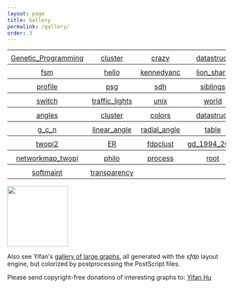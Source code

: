 ```yaml
---
layout: page
title: Gallery
permalink: /gallery/
order: 3
---
```

         

<table rules="groups">
<tbody><tr>
<td align="center"><a href="{{ site.url }}/_pages/Gallery/directed/Genetic_Programming.html"><img src="{{ site.url }}/_pages/Gallery/directed/Genetic_Programming.small.png" border="0" alt="" title="Genetic_Programming"></a></td>
<td align="center"><a href="{{ site.url }}/_pages/Gallery/directed/cluster.html"><img src="{{ site.url }}/_pages/Gallery/directed/cluster.small.png" border="0" alt="" title="cluster"></a></td>
<td align="center"><a href="{{ site.url }}/_pages/Gallery/directed/crazy.html"><img src="{{ site.url }}/_pages/Gallery/directed/crazy.small.png" border="0" alt="" title="crazy"></a></td>
<td align="center"><a href="{{ site.url }}/_pages/Gallery/directed/datastruct.html"><img src="{{ site.url }}/_pages/Gallery/directed/datastruct.small.png" border="0" alt="" title="datastruct"></a></td>
</tr><tr>  <td align="center"> <a href="{{ site.url }}/_pages/Gallery/directed/Genetic_Programming.html">Genetic_Programming</a></td> <td align="center"> <a href="{{ site.url }}/_pages/Gallery/directed/cluster.html">cluster</a></td> <td align="center"> <a href="{{ site.url }}/_pages/Gallery/directed/crazy.html">crazy</a></td> <td align="center"> <a href="{{ site.url }}/_pages/Gallery/directed/datastruct.html">datastruct</a></td> </tr></tbody>
<tbody><tr>
<td align="center"><a href="{{ site.url }}/_pages/Gallery/directed/fsm.html"><img src="{{ site.url }}/_pages/Gallery/directed/fsm.small.png" border="0" alt="" title="fsm"></a></td>
<td align="center"><a href="{{ site.url }}/_pages/Gallery/directed/hello.html"><img src="{{ site.url }}/_pages/Gallery/directed/hello.small.png" border="0" alt="" title="hello"></a></td>
<td align="center"><a href="{{ site.url }}/_pages/Gallery/directed/kennedyanc.html"><img src="{{ site.url }}/_pages/Gallery/directed/kennedyanc.small.png" border="0" alt="" title="kennedyanc"></a></td>
<td align="center"><a href="{{ site.url }}/_pages/Gallery/directed/lion_share.html"><img src="{{ site.url }}/_pages/Gallery/directed/lion_share.small.png" border="0" alt="" title="lion_share"></a></td>
</tr><tr>  <td align="center"> <a href="{{ site.url }}/_pages/Gallery/directed/fsm.html">fsm</a></td> <td align="center"> <a href="{{ site.url }}/_pages/Gallery/directed/hello.html">hello</a></td> <td align="center"> <a href="{{ site.url }}/_pages/Gallery/directed/kennedyanc.html">kennedyanc</a></td> <td align="center"> <a href="{{ site.url }}/_pages/Gallery/directed/lion_share.html">lion_share</a></td> </tr></tbody>
<tbody><tr>
<td align="center"><a href="{{ site.url }}/_pages/Gallery/directed/profile.html"><img src="{{ site.url }}/_pages/Gallery/directed/profile.small.png" border="0" alt="" title="profile"></a></td>
<td align="center"><a href="{{ site.url }}/_pages/Gallery/directed/psg.html"><img src="{{ site.url }}/_pages/Gallery/directed/psg.small.png" border="0" alt="" title="psg"></a></td>
<td align="center"><a href="{{ site.url }}/_pages/Gallery/directed/sdh.html"><img src="{{ site.url }}/_pages/Gallery/directed/sdh.small.png" border="0" alt="" title="sdh"></a></td>
<td align="center"><a href="{{ site.url }}/_pages/Gallery/directed/siblings.html"><img src="{{ site.url }}/_pages/Gallery/directed/siblings.small.png" border="0" alt="" title="siblings"></a></td>
</tr><tr>  <td align="center"> <a href="{{ site.url }}/_pages/Gallery/directed/profile.html">profile</a></td> <td align="center"> <a href="{{ site.url }}/_pages/Gallery/directed/psg.html">psg</a></td> <td align="center"> <a href="{{ site.url }}/_pages/Gallery/directed/sdh.html">sdh</a></td> <td align="center"> <a href="{{ site.url }}/_pages/Gallery/directed/siblings.html">siblings</a></td> </tr></tbody>
<tbody><tr>
<td align="center"><a href="{{ site.url }}/_pages/Gallery/directed/switch.html"><img src="{{ site.url }}/_pages/Gallery/directed/switch.small.png" border="0" alt="" title="switch"></a></td>
<td align="center"><a href="{{ site.url }}/_pages/Gallery/directed/traffic_lights.html"><img src="{{ site.url }}/_pages/Gallery/directed/traffic_lights.small.png" border="0" alt="" title="traffic_lights"></a></td>
<td align="center"><a href="{{ site.url }}/_pages/Gallery/directed/unix.html"><img src="{{ site.url }}/_pages/Gallery/directed/unix.small.png" border="0" alt="" title="unix"></a></td>
<td align="center"><a href="{{ site.url }}/_pages/Gallery/directed/world.html"><img src="{{ site.url }}/_pages/Gallery/directed/world.small.png" border="0" alt="" title="world"></a></td>
</tr><tr>  <td align="center"> <a href="{{ site.url }}/_pages/Gallery/directed/switch.html">switch</a></td> <td align="center"> <a href="{{ site.url }}/_pages/Gallery/directed/traffic_lights.html">traffic_lights</a></td> <td align="center"> <a href="{{ site.url }}/_pages/Gallery/directed/unix.html">unix</a></td> <td align="center"> <a href="{{ site.url }}/_pages/Gallery/directed/world.html">world</a></td> </tr></tbody>
<tbody><tr>
<td align="center"><a href="{{ site.url }}/_pages/Gallery/gradient/angles.html"><img src="{{ site.url }}/_pages/Gallery/gradient/angles.small.png" border="0" alt="" title="angles"></a></td>
<td align="center"><a href="{{ site.url }}/_pages/Gallery/gradient/cluster.html"><img src="{{ site.url }}/_pages/Gallery/gradient/cluster.small.png" border="0" alt="" title="cluster"></a></td>
<td align="center"><a href="{{ site.url }}/_pages/Gallery/gradient/colors.html"><img src="{{ site.url }}/_pages/Gallery/gradient/colors.small.png" border="0" alt="" title="colors"></a></td>
<td align="center"><a href="{{ site.url }}/_pages/Gallery/gradient/datastruct.html"><img src="{{ site.url }}/_pages/Gallery/gradient/datastruct.small.png" border="0" alt="" title="datastruct"></a></td>
</tr><tr>  <td align="center"> <a href="{{ site.url }}/_pages/Gallery/gradient/angles.html">angles</a></td> <td align="center"> <a href="{{ site.url }}/_pages/Gallery/gradient/cluster.html">cluster</a></td> <td align="center"> <a href="{{ site.url }}/_pages/Gallery/gradient/colors.html">colors</a></td> <td align="center"> <a href="{{ site.url }}/_pages/Gallery/gradient/datastruct.html">datastruct</a></td> </tr></tbody>
<tbody><tr>
<td align="center"><a href="{{ site.url }}/_pages/Gallery/gradient/g_c_n.html"><img src="{{ site.url }}/_pages/Gallery/gradient/g_c_n.small.png" border="0" alt="" title="g_c_n"></a></td>
<td align="center"><a href="{{ site.url }}/_pages/Gallery/gradient/linear_angle.html"><img src="{{ site.url }}/_pages/Gallery/gradient/linear_angle.small.png" border="0" alt="" title="linear_angle"></a></td>
<td align="center"><a href="{{ site.url }}/_pages/Gallery/gradient/radial_angle.html"><img src="{{ site.url }}/_pages/Gallery/gradient/radial_angle.small.png" border="0" alt="" title="radial_angle"></a></td>
<td align="center"><a href="{{ site.url }}/_pages/Gallery/gradient/table.html"><img src="{{ site.url }}/_pages/Gallery/gradient/table.small.png" border="0" alt="" title="table"></a></td>
</tr><tr>  <td align="center"> <a href="{{ site.url }}/_pages/Gallery/gradient/g_c_n.html">g_c_n</a></td> <td align="center"> <a href="{{ site.url }}/_pages/Gallery/gradient/linear_angle.html">linear_angle</a></td> <td align="center"> <a href="{{ site.url }}/_pages/Gallery/gradient/radial_angle.html">radial_angle</a></td> <td align="center"> <a href="{{ site.url }}/_pages/Gallery/gradient/table.html">table</a></td> </tr></tbody>
<tbody><tr>
<td align="center"><a href="{{ site.url }}/_pages/Gallery/twopi/twopi2.html"><img src="{{ site.url }}/_pages/Gallery/twopi/twopi2.small.png" border="0" alt="" title="twopi2"></a></td>
<td align="center"><a href="{{ site.url }}/_pages/Gallery/undirected/ER.html"><img src="{{ site.url }}/_pages/Gallery/undirected/ER.small.png" border="0" alt="" title="ER"></a></td>
<td align="center"><a href="{{ site.url }}/_pages/Gallery/undirected/fdpclust.html"><img src="{{ site.url }}/_pages/Gallery/undirected/fdpclust.small.png" border="0" alt="" title="fdpclust"></a></td>
<td align="center"><a href="{{ site.url }}/_pages/Gallery/undirected/gd_1994_2007.html"><img src="{{ site.url }}/_pages/Gallery/undirected/gd_1994_2007.small.png" border="0" alt="" title="gd_1994_2007"></a></td>
</tr><tr>  <td align="center"> <a href="{{ site.url }}/_pages/Gallery/twopi/twopi2.html">twopi2</a></td> <td align="center"> <a href="{{ site.url }}/_pages/Gallery/undirected/ER.html">ER</a></td> <td align="center"> <a href="{{ site.url }}/_pages/Gallery/undirected/fdpclust.html">fdpclust</a></td> <td align="center"> <a href="{{ site.url }}/_pages/Gallery/undirected/gd_1994_2007.html">gd_1994_2007</a></td> </tr></tbody>
<tbody><tr>
<td align="center"><a href="{{ site.url }}/_pages/Gallery/undirected/networkmap_twopi.html"><img src="{{ site.url }}/_pages/Gallery/undirected/networkmap_twopi.small.png" border="0" alt="" title="networkmap_twopi"></a></td>
<td align="center"><a href="{{ site.url }}/_pages/Gallery/undirected/philo.html"><img src="{{ site.url }}/_pages/Gallery/undirected/philo.small.png" border="0" alt="" title="philo"></a></td>
<td align="center"><a href="{{ site.url }}/_pages/Gallery/undirected/process.html"><img src="{{ site.url }}/_pages/Gallery/undirected/process.small.png" border="0" alt="" title="process"></a></td>
<td align="center"><a href="{{ site.url }}/_pages/Gallery/undirected/root.html"><img src="{{ site.url }}/_pages/Gallery/undirected/root.small.png" border="0" alt="" title="root"></a></td>
</tr><tr>  <td align="center"> <a href="{{ site.url }}/_pages/Gallery/undirected/networkmap_twopi.html">networkmap_twopi</a></td> <td align="center"> <a href="{{ site.url }}/_pages/Gallery/undirected/philo.html">philo</a></td> <td align="center"> <a href="{{ site.url }}/_pages/Gallery/undirected/process.html">process</a></td> <td align="center"> <a href="{{ site.url }}/_pages/Gallery/undirected/root.html">root</a></td> </tr></tbody>
<tbody><tr>
<td align="center"><a href="{{ site.url }}/_pages/Gallery/undirected/softmaint.html"><img src="{{ site.url }}/_pages/Gallery/undirected/softmaint.small.png" border="0" alt="" title="softmaint"></a></td>
<td align="center"><a href="{{ site.url }}/_pages/Gallery/undirected/transparency.html"><img src="{{ site.url }}/_pages/Gallery/undirected/transparency.small.png" border="0" alt="" title="transparency"></a></td>
<td align="center"><a href="{{ site.url }}/_pages/Gallery/directed/Linux_kernel_diagram.html"><img src="{{ site.url }}/_pages/Gallery/directed/Linux_kernel_diagram.small.png" border="0" alt="" title="transparency"></a></td>
</tr><tr>  <td align="center"> <a href="{{ site.url }}/_pages/Gallery/undirected/softmaint.html">softmaint</a></td> <td align="center"> <a href="{{ site.url }}/_pages/Gallery/undirected/transparency.html">transparency</a></td> </tr></tbody>
</table>

<p><a href="http://yifanhu.net/GALLERY/GRAPHS/index.html"> <img width="140" border="0" src="{{ site.url }}/_pages/Gallery/ufl.png" alt="" title="transparency" /></a></p>
<p>Also see Yifan's <a href="http://yifanhu.net/GALLERY/GRAPHS/index.html">gallery of large graphs</a>, all generated with the <i>sfdp</i> layout engine, but colorized by postprocessing the PostScript files.</p>
<p>Please send copyright-free donations of interesting graphs to: <a href="mailto:yifanhu@yahoo.com"> Yifan Hu </a></p>
